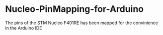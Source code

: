 # Nucleo-PinMapping-for-Arduino
The pins of the STM Nucleo F401RE has been mapped for the convinience in the Arduino IDE
